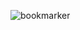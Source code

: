 ![bookmarker](https://github.com/abd-elqader/Assignment3-JavaScript/assets/47514881/2dee1c18-99e4-470b-b478-76424606e357)
